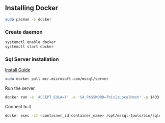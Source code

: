 ## Installing Docker

```bash
sudo pacman -S docker
```

### Create daemon 

```bash
systemctl enable docker
systemctl start docker
```

### Sql Server installation

[Install Guide](https://hub.docker.com/_/microsoft-mssql-server)

```bash
sudo docker pull mcr.microsoft.com/mssql/server
```

Run the server
```bash
docker run -e 'ACCEPT_EULA=Y' -e 'SA_PASSWORD=ThisIsLocalHost' -p 1433:1433 -d mcr.microsoft.com/mssql/server:2017-latest
```

Connect to it

```Bash
docker exec -it <container_id|container_name> /opt/mssql-tools/bin/sqlcmd -S localhost -U sa -P ThisIsLocalHost

```
